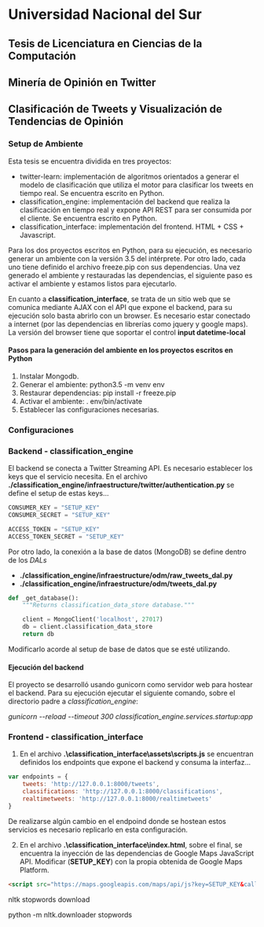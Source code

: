 # Universidad Nacional del Sur
## Tesis de Licenciatura en Ciencias de la Computación
## Minería de Opinión en Twitter
## Clasificación de Tweets y Visualización de Tendencias de Opinión

### Setup de Ambiente

Esta tesis se encuentra dividida en tres proyectos:

* twitter-learn: implementación de algoritmos orientados a generar el modelo de clasificación que utiliza el motor para clasificar los tweets en tiempo real. Se encuentra escrito en Python.
* classification_engine: implementación del backend que realiza la clasificación en tiempo real y expone API REST para ser consumida por el cliente. Se encuentra escrito en Python.
* classification_interface: implementación del frontend. HTML + CSS + Javascript.

Para los dos proyectos escritos en Python, para su ejecución, es necesario generar un ambiente con la versión 3.5 del intérprete. Por otro lado, cada uno tiene definido el archivo freeze.pip con sus dependencias. Una vez generado el ambiente y restauradas las dependencias, el siguiente paso es activar el ambiente y estamos listos para ejecutarlo.

En cuanto a **classification_interface**, se trata de un sitio web que se comunica mediante AJAX con el API que expone el backend, para su ejecución solo basta abrirlo con un browser. Es necesario estar conectado a internet (por las dependencias en librerías como jquery y google maps). La versión del browser tiene que soportar el control **input datetime-local**

#### Pasos para la generación del ambiente en los proyectos escritos en Python

1. Instalar Mongodb.
2. Generar el ambiente: python3.5 -m venv env
3. Restaurar dependencias: pip install -r freeze.pip
4. Activar el ambiente: . env/bin/activate
5. Establecer las configuraciones necesarias.

### Configuraciones

### Backend - classification_engine

El backend se conecta a Twitter Streaming API. Es necesario establecer los keys que el servicio necesita. En el archivo **./classification_engine/infraestructure/twitter/authentication.py** se define el setup de estas keys...

```python
CONSUMER_KEY = "SETUP_KEY"
CONSUMER_SECRET = "SETUP_KEY"

ACCESS_TOKEN = "SETUP_KEY"
ACCESS_TOKEN_SECRET = "SETUP_KEY"
```

Por otro lado, la conexión a la base de datos (MongoDB) se define dentro de los *DALs*

* **./classification_engine/infraestructure/odm/raw_tweets_dal.py**
* **./classification_engine/infraestructure/odm/tweets_dal.py**

```python
def _get_database():
    """Returns classification_data_store database."""

    client = MongoClient('localhost', 27017)
    db = client.classification_data_store
    return db
```

Modificarlo acorde al setup de base de datos que se esté utilizando.

#### Ejecución del backend

El proyecto se desarrolló usando gunicorn como servidor web para hostear el backend. Para su ejecución ejecutar el siguiente comando, sobre el directorio padre a *classification_engine*:

*gunicorn --reload --timeout 300 classification_engine.services.startup:app*

### Frontend - classification_interface

1. En el archivo **.\classification_interface\assets\scripts.js** se encuentran definidos los endpoints que expone el backend y consuma la interfaz...

```javascript
var endpoints = {
    tweets: 'http://127.0.0.1:8000/tweets',
    classifications: 'http://127.0.0.1:8000/classifications',
    realtimetweets: 'http://127.0.0.1:8000/realtimetweets'
}
```
De realizarse algún cambio en el endpoind donde se hostean estos servicios es necesario replicarlo en esta configuración.

2. En el archivo **.\classification_interface\index.html**, sobre el final, se encuentra la inyección de las dependencias de Google Maps JavaScript API. Modificar (**SETUP_KEY**) con la propia obtenida de Google Maps Platform.

```html
<script src="https://maps.googleapis.com/maps/api/js?key=SETUP_KEY&callback=mapsSetup"></script>
```

nltk stopwords download

python -m nltk.downloader stopwords
